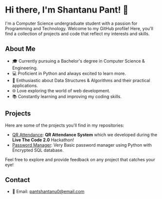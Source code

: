 # Hi there, I'm Shantanu Pant! 👋

I'm a Computer Science undergraduate student with a passion for Programming and Technology. Welcome to my GitHub profile! Here, you'll find a collection of projects and code that reflect my interests and skills.

## About Me

- 🎓 Currently pursuing a Bachelor's degree in Computer Science & Engineering.
- 💻 Proficient in Python and always excited to learn more.
- 🧠 Enthusiastic about Data Structures & Algorithms and their practical applications.
- 🌐 Love exploring the world of web development.
- 📚 Constantly learning and improving my coding skills.

## Projects

Here are some of the projects you'll find in my repositories:

- [QR Attendance](https://github.com/Shanty34/QR-Attendance-System): **QR Attendance System** which we developed during the **Live The Code 2.0** Hackathon!
- [Password Manager](https://github.com/Shanty34/Password-Manger): Very Basic password manager using Python with Encrypted SQL database.

Feel free to explore and provide feedback on any project that catches your eye!

## Contact

- 📧 Email: [pantshantanu0@email.com](mailto:panshantanu0@email.com)

<!---
Shanty34/Shanty34 is a ✨ special ✨ repository because its `README.md` (this file) appears on your GitHub profile.
You can click the Preview link to take a look at your changes.
--->

